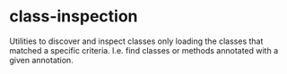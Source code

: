 class-inspection
================

Utilities to discover and inspect classes only loading the classes that matched a specific criteria. I.e. find classes or methods annotated with a given annotation.